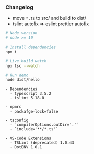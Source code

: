 ### Changelog

- move `*.ts` to src/ and build to dist/
- tslint autofix => eslint prettier autofix

```sh
# Node version
# node >= 10

# Install dependencies
npm i

# Live build watch
npx tsc --watch

# Run demo
node dist/hello
```

```plain
- Dependencies
  - typescript 3.5.2
  - tslint 5.18.0

- npmrc
  - packafge-lock=false

- tsconfig
  - `compilerOptions.outDir='.'`
  - `include='**/*.ts'`

- VS-Code Extensions
  - TSLint (deprecated) 1.0.43
  - DotENV 1.0.1
```
